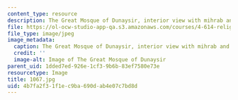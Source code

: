 ```yaml
---
content_type: resource
description: The Great Mosque of Dunaysir, interior view with mihrab and squinch.
file: https://ol-ocw-studio-app-qa.s3.amazonaws.com/courses/4-614-religious-architecture-and-islamic-cultures-fall-2002/4b7fa2f31f1ec9ba690dab4e07c7bd8d_1067.jpg
file_type: image/jpeg
image_metadata:
  caption: The Great Mosque of Dunaysir, interior view with mihrab and squinch.
  credit: ''
  image-alt: Image of The Great Mosque of Dunaysir
parent_uid: 1dded7ed-926e-1cf3-9b6b-83ef7580e73e
resourcetype: Image
title: 1067.jpg
uid: 4b7fa2f3-1f1e-c9ba-690d-ab4e07c7bd8d
---
```

